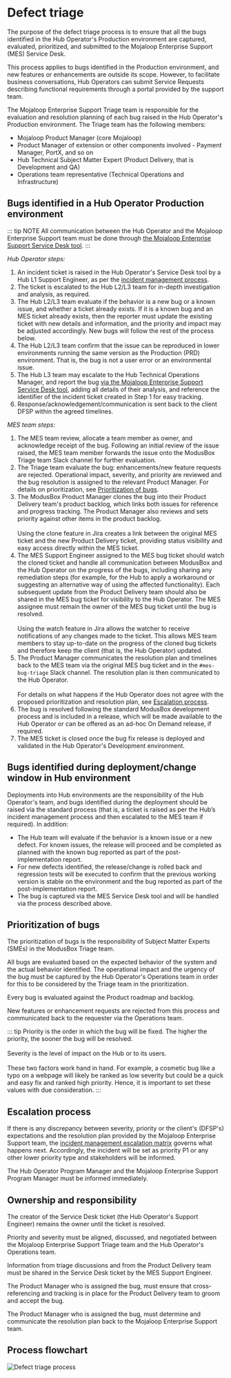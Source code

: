 # Defect triage

The purpose of the defect triage process is to ensure that all the bugs identified in the Hub Operator's Production environment are captured, evaluated, prioritized, and submitted to the Mojaloop Enterprise Support (MES) Service Desk. 

This process applies to bugs identified in the Production environment, and new features or enhancements are outside its scope. However, to facilitate business conversations, Hub Operators can submit Service Requests describing functional requirements through a portal provided by the support team.

The Mojaloop Enterprise Support Triage team is responsible for the evaluation and resolution planning of each bug raised in the Hub Operator's Production environment. The Triage team has the following members: 

* Mojaloop Product Manager (core Mojaloop)
* Product Manager of extension or other components involved - Payment Manager, PortX, and so on
* Hub Technical Subject Matter Expert (Product Delivery, that is Development and QA)
* Operations team representative (Technical Operations and Infrastructure)

## Bugs identified in a Hub Operator Production environment

::: tip NOTE
All communication between the Hub Operator and the Mojaloop Enterprise Support team must be done through [the Mojaloop Enterprise Support Service Desk tool](https://support.modusbox.com).
:::

*Hub Operator steps:*

1. An incident ticket is raised in the Hub Operator's Service Desk tool by a Hub L1 Support Engineer, as per the [incident management process](incident_management.md).
1. The ticket is escalated to the Hub L2/L3 team for in-depth investigation and analysis, as required.
1. The Hub L2/L3 team evaluate if the behavior is a new bug or a known issue, and whether a ticket already exists. If it is a known bug and an MES ticket already exists, then the reporter must update the existing ticket with new details and information, and the priority and impact may be adjusted accordingly. New bugs will follow the rest of the process below.
1. The Hub L2/L3 team confirm that the issue can be reproduced in lower environments running the same version as the Production (PRD) environment. That is, the bug is not a user error or an environmental issue.
1. The Hub L3 team may escalate to the Hub Technical Operations Manager, and report the bug [via the Mojaloop Enterprise Support Service Desk tool](ticket_creation.md), adding all details of their analysis, and reference the identifier of the incident ticket created in Step 1 for easy tracking. 
1. Response/acknowledgement/communication is sent back to the client DFSP within the agreed timelines.

*MES team steps:*

1. The MES team review, allocate a team member as owner, and acknowledge receipt of the bug. Following an initial review of the issue raised, the MES team member forwards the issue onto the ModusBox Triage team Slack channel for further evaluation.
1. The Triage team evaluate the bug: enhancements/new feature requests are rejected. Operational impact, severity, and priority are reviewed and the bug resolution is assigned to the relevant Product Manager. For details on prioritization, see [Prioritization of bugs](#prioritization-of-bugs).
1. The ModusBox Product Manager clones the bug into their Product Delivery team's product backlog, which links both issues for reference and progress tracking. The Product Manager also reviews and sets priority against other items in the product backlog. \
\
Using the clone feature in Jira creates a link between the original MES ticket and the new Product Delivery ticket, providing status visibility and easy access directly within the MES ticket.
1. The MES Support Engineer assigned to the MES bug ticket should watch the cloned ticket and handle all communication between ModusBox and the Hub Operator on the progress of the bugs, including sharing any remediation steps (for example, for the Hub to apply a workaround or suggesting an alternative way of using the affected functionality). Each subsequent update from the Product Delivery team should also be shared in the MES bug ticket for visibility to the Hub Operator. The MES assignee must remain the owner of the MES bug ticket until the bug is resolved. \
\
Using the watch feature in Jira allows the watcher to receive notifications of any changes made to the ticket. This allows MES team members to stay up-to-date on the progress of the cloned bug tickets and therefore keep the client (that is, the Hub Operator) updated.
1. The Product Manager communicates the resolution plan and timelines back to the MES team via the original MES bug ticket and in the `#mes-bug-triage` Slack channel. The resolution plan is then communicated to the Hub Operator. \
\
For details on what happens if the Hub Operator does not agree with the proposed prioritization and resolution plan, see [Escalation process](#escalation-process). 
1. The bug is resolved following the standard ModusBox development process and is included in a release, which will be made available to the Hub Operator or can be offered as an ad-hoc On Demand release, if required. 
1. The MES ticket is closed once the bug fix release is deployed and validated in the Hub Operator's Development environment.

## Bugs identified during deployment/change window in Hub environment

Deployments into Hub environments are the responsibility of the Hub Operator's team, and bugs identified during the deployment should be raised via the standard process (that is, a ticket is raised as per the Hub’s incident management process and then escalated to the MES team if required). In addition: 

* The Hub team will evaluate if the behavior is a known issue or a new defect. For known issues, the release will proceed and be completed as planned with the known bug reported as part of the post-implementation report.
* For new defects identified, the release/change is rolled back and regression tests will be executed to confirm that the previous working version is stable on the environment and the bug reported as part of the post-implementation report.
* The bug is captured via the MES Service Desk tool and will be handled via the process described above.

## Prioritization of bugs

The prioritization of bugs is the responsibility of Subject Matter Experts (SMEs) in the ModusBox Triage team. 

All bugs are evaluated based on the expected behavior of the system and the actual behavior identified. The operational impact and the urgency of the bug must be captured by the Hub Operator's Operations team in order for this to be considered by the Triage team in the prioritization.

Every bug is evaluated against the Product roadmap and backlog.

New features or enhancement requests are rejected from this process and communicated back to the requester via the Operations team.

::: tip
Priority is the order in which the bug will be fixed. The higher the priority, the sooner the bug will be resolved. \
\
Severity is the level of impact on the Hub or to its users. \
\
These two factors work hand in hand. For example, a cosmetic bug like a typo on a webpage will likely be ranked as low severity but could be a quick and easy fix and ranked high priority. Hence, it is important to set these values with due consideration.
:::

## Escalation process

If there is any discrepancy between severity, priority or the client's (DFSP's) expectations and the resolution plan provided by the Mojaloop Enterprise Support team, the [incident management escalation matrix](incident_management_escalation_matrix.md) governs what happens next. Accordingly, the incident will be set as priority P1 or any other lower priority type and stakeholders will be informed.

The Hub Operator Program Manager and the Mojaloop Enterprise Support Program Manager must be informed immediately.

## Ownership and responsibility

The creator of the Service Desk ticket (the Hub Operator's Support Engineer) remains the owner until the ticket is resolved.

Priority and severity must be aligned, discussed, and negotiated between the Mojaloop Enterprise Support Triage team and the Hub Operator's Operations team.

Information from triage discussions and from the Product Delivery team must be shared in the Service Desk ticket by the MES Support Engineer. 

The Product Manager who is assigned the bug, must ensure that cross-referencing and tracking is in place for the Product Delivery team to groom and accept the bug. 

The Product Manager who is assigned the bug, must determine and communicate the resolution plan back to the Mojaloop Enterprise Support team.

## Process flowchart

![Defect triage process](/defect_triage.png)
